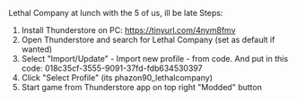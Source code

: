 Lethal Company at lunch with the 5 of us, ill be late
Steps:
1. Install Thunderstore on PC:
https://tinyurl.com/4nym8fmv
2. Open Thunderstore and search for Lethal Company (set as default if wanted)
3. Select "Import/Update" - Import new profile - from code. And put in this code:
018c35cf-3555-9091-37fd-fdb634530397
4. Click "Select Profile" (its phazon90_lethalcompany)
5. Start game from Thunderstore app on top right "Modded" button
